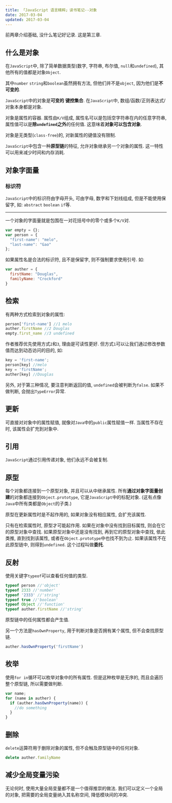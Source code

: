 ```yaml
---
title: 「JavaScript 语言精粹」读书笔记--对象
date: 2017-03-04
updated: 2017-03-04
---
```


前两章介绍基础, 没什么笔记好记录. 这是第三章.

## 什么是对象

在`JavaScript`中, 除了简单数据类型(数字, 字符串, 布尔值, `null`和`undefined`), 其他所有的值都是对象`Object`.

其中`number` `string`和`boolean`虽然拥有方法, 但他们并不是`object`, 因为他们是**不可变的**.

`JavaScript`中的对象是**可变的** **键控集合**. 在`JavaScript`中, 数组/函数/正则表达式/对象本身都是对象.

对象是属性的容器. 属性由`K/V`组成, 属性名可以是包括空字符串在内的任意字符串, 属性值可以是**除`undefined`之外**的任何值. 这意味着**对象可以包含对象**.

对象是无类型(`class-free`)的, 对新属性的键值没有限制.

`JavaScript`中包含一种**原型链**的特征, 允许对象继承另一个对象的属性. 这一特性可以用来减少时间和内存消耗.

## 对象字面量

### 标识符

`JavaScript`中的标识符由字母开头, 可由字母, 数字和下划线组成, 但是不能使用保留字, 如: `abstract` `boolean` `if`等.

---

一个对象的字面量就是包围在一对花括号中的零个或多个`K/V`对.

```javascript
var empty = {};
var person = {
  "first-name": "melo",
  "last-name": "Gao"
};
```

如果属性名是合法的标识符, 且不是保留字, 则不强制要求使用引号. 如:

```javascript
var auther = {
  firstName: "Douglas",
  familyName: "Crockford"
}
```

## 检索

有两种方式检索到对象的属性:

```javascript
person['first-name'] //1 melo
auther.firstName //2 Douglas
empty.first_name //3 undefined
```

作者推荐优先使用方式`2`和`3`, 理由是可读性更好. 但方式`1`可以让我们通过修改参数值而达到动态访问的目的, 如:

```javascript
key = 'first-name';
person[key] //melo
key = 'firstName';
auther[key] //Douglas
```

另外, 对于第三种情况, 要注意判断返回的值, `undefined`会被判断为`false`. 如果不做判断, 会抛出`TypeError`异常.

## 更新

可直接对对象中的属性赋值, 就像对`Java`中的`public`属性赋值一样. 当属性不存在时, 该属性会扩充到对象中.

## 引用

`JavaScript`通过引用传递对象, 他们永远不会被复制.

## 原型

每个对象都连接到一个原型对象, 并且可以从中继承属性. 所有**通过对象字面量创建**的对象都连接到`Object.prototype`, 它是`JavaScript`中的标配对象. (这有点像`Java`中所有类都是`Object`的子类.)

原型在更新属性时是不起作用的, 如果对象没有相应属性, 会扩充该属性.

只有在检索属性时, 原型才可能起作用. 如果在对象中没有找到目标属性, 则会在它的原型对象中查找. 如果原型对象中还是没有找到, 再到它的原型对象中查找, 依此类推, 直到找到该属性, 或者在`Object.prototype`中也找不到为止. 如果该属性不在此原型链中, 则得到`undefined`. 这个过程叫做**委托**.

## 反射

使用关键字`typeof`可以查看任何值的类型.

```javascript
typeof person //'object'
typeof 2333 //'number'
typeof '2333' //'string'
typeof true //'boolean'
typeof Object //'function'
typeof auther.firstName //'string'
```

原型链中的任何属性都会产生值.

另一个方法是`hasOwnProperty`, 用于判断对象是否拥有某个属性, 但不会查找原型链.

```javascript
auther.hasOwnProperty('firstName')
```

## 枚举

使用`for in`循环可以枚举对象中的所有属性. 但是这种枚举是无序的, 而且会遍历整个原型链, 所以需要做判断.

```javascript
var name;
for (name in auther) {
  if (auther.hasOwnProperty(name)) {
    //do something
  }
}
```

## 删除

`delete`运算符用于删除对象的属性, 但不会触及原型链中的任何对象.

```javascript
delete auther.familyName
```

## 减少全局变量污染

无论何时, 使用大量全局变量都不是一个值得推崇的做法. 我们可以定义一个全局的对象, 把需要的全局变量纳入其名称空间, 降低模块间的冲突.
